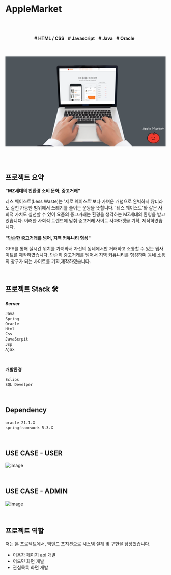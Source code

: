 # AppleMarket 
<br><br>

<div align=center>
    <strong># HTML / CSS</strong> &nbsp;
    <strong># Javascript</strong> &nbsp;    
    <strong># Java </strong> &nbsp;
    <strong># Oracle </strong> &nbsp;
    <br><br>
</div>
<br>

![image](https://raw.githubusercontent.com/hyunjungkimm/hyunjungkimm.github.io/master/src/main/resources/static/assets/img/sample.png)

<br><br>

## 프로젝트 요약

**"MZ세대의 친환경 소비 문화, 중고거래"**

레스 웨이스트(Less Waste)는 '제로 웨이스트'보다 가벼운 개념으로 완벽하지 않더라도 실천 가능한 범위에서 쓰레기를 줄이는 운동을 뜻합니다. '레스 웨이스트'와 같은 사회적 가치도 실천할 수 있어 요즘의 중고거래는 환경을 생각하는 MZ세대의 환영을 받고 있습니다. 이러한 사회적 트렌드에 맞춰 중고거래 사이트 사과마켓을 기획, 제작하였습니다.

**"단순한 중고거래를 넘어, 지역 커뮤니티 형성"**

GPS를 통해 실시간 위치를 가져와서 자신의 동네에서만 거래하고 소통할 수 있는 웹사이트를 제작하였습니다. 단순히 중고거래를 넘어서 지역 커뮤니티를 형성하며 동네 소통의 창구가 되는 사이트를 기획,제작하였습니다.

<br>

## 프로젝트 Stack 🛠


**Server**
```shell
Java 
Spring 
Oracle
Html 
Css
JavaScrpit
Jsp 
Ajax
```
<br>


**개발환경**
```shell
Eclips
SQL Develper
```
<br>

## Dependency
```shell
oracle 21.1.X
springframework 5.3.X
```
<br>

## USE CASE - USER
![image](https://user-images.githubusercontent.com/97015607/158386299-c8f1e60f-93d3-4a46-97a2-0932e4153f38.png)

<br>

## USE CASE - ADMIN 
![image](https://user-images.githubusercontent.com/97015607/158386156-a5624523-67e2-41ac-8397-bf5b1a5a690a.png)

<br>

## 프로젝트 역할

저는 본 프로젝트에서, 백엔드 포지션으로 시스템 설계 및 구현을 담당했습니다.

- 이용자 페이지 api 개발 
- 어드민 화면 개발 
- 관심목록 화면 개발 
